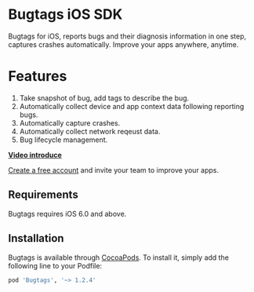 # Bugtags iOS SDK
Bugtags for iOS, reports bugs and their diagnosis information in one step, captures crashes automatically. Improve your apps anywhere, anytime.

# Features
1. Take snapshot of bug, add tags to describe the bug.
2. Automatically collect device and app context data following reporting bugs.
3. Automatically capture crashes.
4. Automatically collect network reqeust data.
5. Bug lifecycle management. 

__[Video introduce](http://blog.bugtags.com/2015/12/23/bugtags-intro-video/)__

[Create a free account](http://bugtags.com/) and invite your team to improve your apps.

## Requirements

Bugtags requires iOS 6.0 and above.

## Installation

Bugtags is available through [CocoaPods](http://cocoapods.org). To install
it, simply add the following line to your Podfile:

```ruby
pod 'Bugtags', '~> 1.2.4'
```
